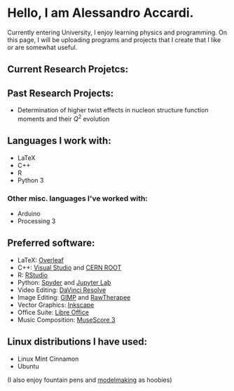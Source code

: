 # Hello, I am Alessandro Accardi.

Currently entering University, I enjoy learning physics and programming. On this page, I will be uploading programs and projects that I create that I like or are somewhat useful.

## Current Research Projetcs:

## Past Research Projects:
- Determination of higher twist effects in nucleon structure function moments and their $Q^2$ evolution

## Languages I work with:
- LaTeX
- C++
- R
- Python 3
### Other misc. languages I've worked with:
- Arduino
- Processing 3

## Preferred software:
- LaTeX: [Overleaf](https://www.overleaf.com/learn)
- C++: [Visual Studio](https://visualstudio.microsoft.com/) and [CERN ROOT](https://root.cern/)
- R: [RStudio](https://posit.co/download/rstudio-desktop/)
- Python: [Spyder](spyder-ide.org) and [Jupyter Lab](https://blog.jupyter.org/jupyterlab-is-ready-for-users-5a6f039b8906)
- Video Editing: [DaVinci Resolve](https://www.blackmagicdesign.com/products/davinciresolve)
- Image Editing: [GIMP](https://www.gimp.org/) and [RawTherapee](https://www.rawtherapee.com/)
- Vector Graphics: [Inkscape](https://inkscape.org/)
- Office Suite: [Libre Office](https://www.libreoffice.org/)
- Music Composition: [MuseScore 3](https://musescore.org/en/3.0)

## Linux distributions I have used:
- Linux Mint Cinnamon
- Ubuntu

(I also enjoy fountain pens and [modelmaking](https://www.instagram.com/rougepilot/) as hoobies)
